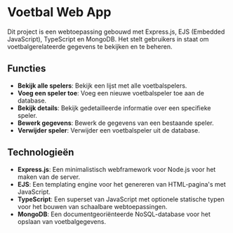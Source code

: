 # Voetbal Web App

Dit project is een webtoepassing gebouwd met Express.js, EJS (Embedded JavaScript), TypeScript en MongoDB. Het stelt gebruikers in staat om voetbalgerelateerde gegevens te bekijken en te beheren.

## Functies

- **Bekijk alle spelers**: Bekijk een lijst met alle voetbalspelers.
- **Voeg een speler toe**: Voeg een nieuwe voetbalspeler toe aan de database.
- **Bekijk details**: Bekijk gedetailleerde informatie over een specifieke speler.
- **Bewerk gegevens**: Bewerk de gegevens van een bestaande speler.
- **Verwijder speler**: Verwijder een voetbalspeler uit de database.

## Technologieën

- **Express.js**: Een minimalistisch webframework voor Node.js voor het maken van de server.
- **EJS**: Een templating engine voor het genereren van HTML-pagina's met JavaScript.
- **TypeScript**: Een superset van JavaScript met optionele statische typen voor het bouwen van schaalbare webtoepassingen.
- **MongoDB**: Een documentgeoriënteerde NoSQL-database voor het opslaan van voetbalgegevens.
